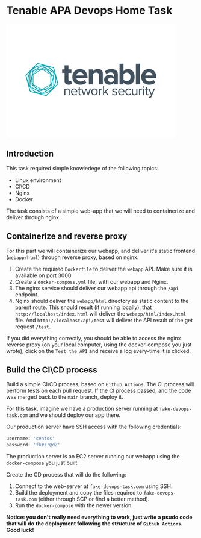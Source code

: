 # Tenable APA Devops Home Task

![alt text](assets/tenable.png
"Tenable LOGO")

## Introduction

This task required simple knowledege of the following topics:

- Linux environment
- CI\CD
- Nginx
- Docker

The task consists of a simple web-app that we will need to containerize and deliver through nginx.

## Containerize and reverse proxy

For this part we will containerize our webapp, and deliver it's static frontend (`webapp/html`) through reverse proxy, based on nginx.

1. Create the required `Dockerfile` to deliver the `webapp` API. Make sure it is available on port 3000.
2. Create a `docker-compose.yml` file, with our webapp and Nginx.
3. The nginx service should deliver our webapp api through the `/api` endpoint.
4. Nginx should deliver the `webapp/html` directory as static content to the parent route. This should result (if running locally), that `http://localhost/index.html` will deliver the `webapp/html/index.html` file. And `http://localhost/api/test` will deliver the API result of the get request `/test`.

If you did everything correctly, you should be able to access the nginx reverse proxy (on your local computer, using the docker-compose you just wrote), click on the `Test the API` and receive a log every-time it is clicked.

## Build the CI\CD process

Build a simple CI\CD process, based on `Github Actions`. The CI process will perform tests on each pull request.
If the CI process passed, and the code was merged back to the `main` branch, deploy it.

For this task, imagine we have a production server running at `fake-devops-task.com` and we should deploy our app there.

Our production server have SSH access with the following credentials:

```bash
username: 'centos'
password: 'fk#z!@dZ'
```

The production server is an EC2 server running our webapp using the `docker-compose` you just built.

Create the CD process that will do the following:

1. Connect to the web-server at `fake-devops-task.com` using SSH.
2. Build the deployment and copy the files required to `fake-devops-task.com` (either through SCP or find a better method).
3. Run the `docker-compose` with the newer version.

**Notice: you don't really need everything to work, just write a psudo code that will do the deployment following the structure of `Github Actions`. Good luck!**
